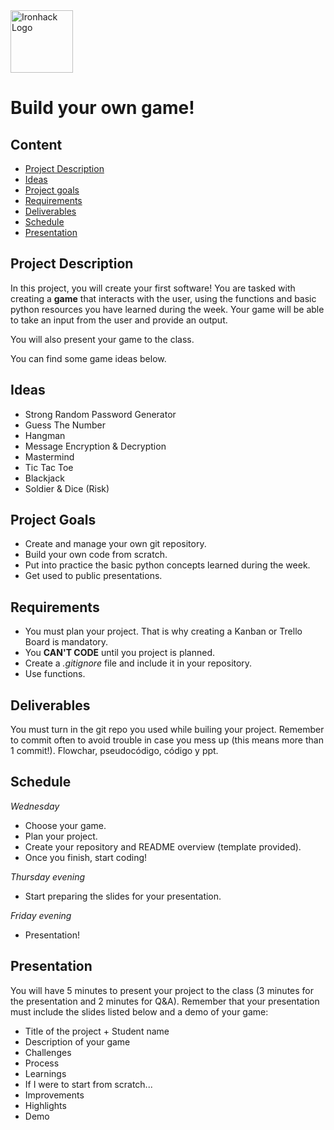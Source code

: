<img src="https://bit.ly/2VnXWr2" alt="Ironhack Logo" width="100"/>

# Build your own game!

## Content
- [Project Description](#project-description)
- [Ideas](#ideas)
- [Project goals](#project-goals)
- [Requirements](#requirements)
- [Deliverables](#deliverables)
- [Schedule](#schedule)
- [Presentation](#presentation)

<a name="project-description"></a>

## Project Description
In this project, you will create your first software!
You are tasked with creating a **game** that interacts with the user, using the functions and basic python resources you have learned during the week. Your game will be able to take an input from the user and provide an output. 

You will also present your game to the class. 

You can find some game ideas below.

<a name="ideas"></a>

## Ideas
* Strong Random Password Generator
* Guess The Number
* Hangman
* Message Encryption & Decryption
* Mastermind
* Tic Tac Toe
* Blackjack
* Soldier & Dice (Risk)

<a name="project-goals"></a>

## Project Goals
* Create and manage your own git repository. 
* Build your own code from scratch. 
* Put into practice the basic python concepts learned during the week.
* Get used to public presentations. 

<a name="requirements"></a>

## Requirements
* You must plan your project. That is why creating a Kanban or Trello Board is mandatory.
* You **CAN'T CODE** until you project is planned. 
* Create a *.gitignore* file and include it in your repository. 
* Use functions. 

<a name="deliverables"></a>

## Deliverables
You must turn in the git repo you used while builing your project. Remember to commit often to avoid trouble in case you mess up (this means more than 1 commit!).
Flowchar, pseudocódigo, código y ppt.
<a name="schedule"></a>

## Schedule
*Wednesday*
* Choose your game.
* Plan your project.
* Create your repository and README overview (template provided).
* Once you finish, start coding!

*Thursday evening*
* Start preparing the slides for your presentation. 

*Friday evening*
* Presentation!

<a name="presentation"></a>

## Presentation
You will have 5 minutes to present your project to the class (3 minutes for the presentation and 2 minutes for Q&A). Remember that your presentation must include the slides listed below and a demo of your game:

* Title of the project + Student name  
* Description of your game  
* Challenges  
* Process  
* Learnings    
* If I were to start from scratch...    
* Improvements  
* Highlights  
* Demo   
